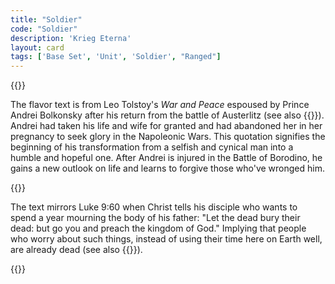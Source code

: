 ```yaml
---
title: "Soldier"
code: "Soldier"
description: 'Krieg Eterna'
layout: card
tags: ['Base Set', 'Unit', 'Soldier', "Ranged"]
---
```

{{<card-detail-page title="Soldier" artwork="Zouave by Paul Louis Narcisse Grolleron (1870)" attr="Leo Tolstoy" book="War and Peace">}}
<p>
The flavor text is from Leo Tolstoy's <i>War and Peace</i> espoused by Prince Andrei Bolkonsky after his return from the battle of Austerlitz (see also {{<cardlink name="Feint">}}). Andrei had taken his life and wife for granted and had abandoned her in her pregnancy to seek glory in the Napoleonic Wars. This quotation signifies the beginning of his transformation from a selfish and cynical man into a humble and hopeful one. After Andrei is injured in the Battle of Borodino, he gains a new outlook on life and learns to forgive those who've wronged him.
</p>
{{<card-detail-image file="borodino.jpg" caption="Lejb Guard Litov attack at Borodino by N.S. Samokish">}}
<p>
The text mirrors Luke 9:60 when Christ tells his disciple who wants to spend a year mourning the body of his father: "Let the dead bury their dead: but go you and preach the kingdom of God." Implying that people who worry about such things, instead of using their time here on Earth well, are already dead (see also {{<cardlink name="Cavalry" code="cavalry3">}}).
</p>
{{</card-detail-page>}}